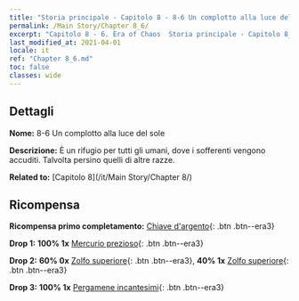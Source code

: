 ```yaml
---
title: "Storia principale - Capitolo 8 - 8-6 Un complotto alla luce del sole"
permalink: /Main Story/Chapter 8_6/
excerpt: "Capitolo 8 - 6. Era of Chaos  Storia principale - Capitolo 8_6. 8-6 Un complotto alla luce del sole"
last_modified_at: 2021-04-01
locale: it
ref: "Chapter 8_6.md"
toc: false
classes: wide
---
```


## Dettagli

 **Nome:** 8-6 Un complotto alla luce del sole

 **Descrizione:** È un rifugio per tutti gli umani, dove i sofferenti vengono accuditi. Talvolta persino quelli di altre razze.

 **Related to:** [Capitolo 8](/it/Main Story/Chapter 8/)

## Ricompensa

 **Ricompensa primo completamento:** [Chiave d'argento](/it/Items/con_693/){: .btn .btn--era3}

 **Drop 1:** **100% 1x** [Mercurio prezioso](/it/Items/mat_28/){: .btn .btn--era3}

 **Drop 2:** **60% 0x** [Zolfo superiore](/it/Items/mat_22/){: .btn .btn--era3}, **40% 1x** [Zolfo superiore](/it/Items/mat_22/){: .btn .btn--era3}

 **Drop 3:** **100% 1x** [Pergamene incantesimi](/it/Items/con_694/){: .btn .btn--era3}

